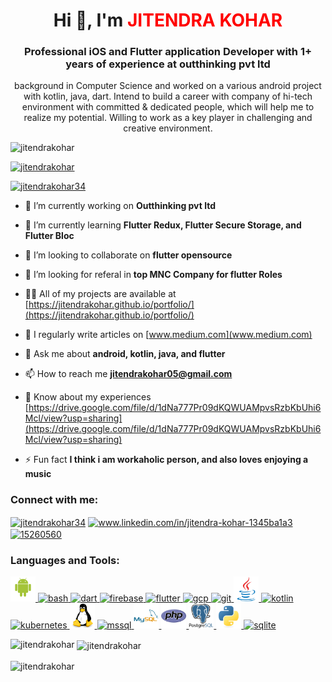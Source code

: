 <h1 align="center">Hi 👋, I'm <span style='color: red;'>JITENDRA KOHAR</span></h1>

<h3 align='center'>Professional iOS and Flutter application Developer with 1+ years of experience at outthinking pvt ltd</h3>
<div align="center">background in Computer Science and worked on a various android project with  kotlin, java, dart. Intend to build a career with company of hi-tech environment with committed & dedicated people, which will help me to realize my potential. Willing to work as a key player in challenging and creative environment.</div>


<p align="left"> <img src="https://komarev.com/ghpvc/?username=jitendrakohar&label=Profile%20views&color=0e75b6&style=flat" alt="jitendrakohar" /> </p>

<p align="left"> <a href="https://github.com/ryo-ma/github-profile-trophy"><img src="https://github-profile-trophy.vercel.app/?username=jitendrakohar" alt="jitendrakohar" /></a> </p>

<p align="left"> <a href="https://twitter.com/jitendrakohar34" target="blank"><img src="https://img.shields.io/twitter/follow/jitendrakohar34?logo=twitter&style=for-the-badge" alt="jitendrakohar34" /></a> </p>

- 🔭 I’m currently working on **Outthinking pvt ltd**

- 🌱 I’m currently learning **Flutter Redux, Flutter Secure Storage, and Flutter Bloc**

- 👯 I’m looking to collaborate on **flutter opensource**

- 🤝 I’m looking for referal in **top MNC Company for flutter Roles**

- 👨‍💻 All of my projects are available at [https://jitendrakohar.github.io/portfolio/](https://jitendrakohar.github.io/portfolio/)

- 📝 I regularly write articles on [www.medium.com](www.medium.com)

- 💬 Ask me about **android, kotlin, java, and flutter**

- 📫 How to reach me **jitendrakohar05@gmail.com**

- 📄 Know about my experiences [https://drive.google.com/file/d/1dNa777Pr09dKQWUAMpvsRzbKbUhi6Mcl/view?usp=sharing](https://drive.google.com/file/d/1dNa777Pr09dKQWUAMpvsRzbKbUhi6Mcl/view?usp=sharing)

- ⚡ Fun fact **I think i am workaholic person, and also loves enjoying a music**

<h3 align="left">Connect with me:</h3>
<p align="left">
<a href="https://twitter.com/jitendrakohar34" target="blank"><img align="center" src="https://raw.githubusercontent.com/rahuldkjain/github-profile-readme-generator/master/src/images/icons/Social/twitter.svg" alt="jitendrakohar34" height="30" width="40" /></a>
<a href="https://linkedin.com/in/www.linkedin.com/in/jitendra-kohar-1345ba1a3" target="blank"><img align="center" src="https://raw.githubusercontent.com/rahuldkjain/github-profile-readme-generator/master/src/images/icons/Social/linked-in-alt.svg" alt="www.linkedin.com/in/jitendra-kohar-1345ba1a3" height="30" width="40" /></a>
<a href="https://stackoverflow.com/users/15260560" target="blank"><img align="center" src="https://raw.githubusercontent.com/rahuldkjain/github-profile-readme-generator/master/src/images/icons/Social/stack-overflow.svg" alt="15260560" height="30" width="40" /></a>
</p>

<h3 align="left">Languages and Tools:</h3>
<p align="left"> <a href="https://developer.android.com" target="_blank" rel="noreferrer"> <img src="https://raw.githubusercontent.com/devicons/devicon/master/icons/android/android-original-wordmark.svg" alt="android" width="40" height="40"/> </a> <a href="https://www.gnu.org/software/bash/" target="_blank" rel="noreferrer"> <img src="https://www.vectorlogo.zone/logos/gnu_bash/gnu_bash-icon.svg" alt="bash" width="40" height="40"/> </a> <a href="https://dart.dev" target="_blank" rel="noreferrer"> <img src="https://www.vectorlogo.zone/logos/dartlang/dartlang-icon.svg" alt="dart" width="40" height="40"/> </a> <a href="https://firebase.google.com/" target="_blank" rel="noreferrer"> <img src="https://www.vectorlogo.zone/logos/firebase/firebase-icon.svg" alt="firebase" width="40" height="40"/> </a> <a href="https://flutter.dev" target="_blank" rel="noreferrer"> <img src="https://www.vectorlogo.zone/logos/flutterio/flutterio-icon.svg" alt="flutter" width="40" height="40"/> </a> <a href="https://cloud.google.com" target="_blank" rel="noreferrer"> <img src="https://www.vectorlogo.zone/logos/google_cloud/google_cloud-icon.svg" alt="gcp" width="40" height="40"/> </a> <a href="https://git-scm.com/" target="_blank" rel="noreferrer"> <img src="https://www.vectorlogo.zone/logos/git-scm/git-scm-icon.svg" alt="git" width="40" height="40"/> </a> <a href="https://www.java.com" target="_blank" rel="noreferrer"> <img src="https://raw.githubusercontent.com/devicons/devicon/master/icons/java/java-original.svg" alt="java" width="40" height="40"/> </a> <a href="https://kotlinlang.org" target="_blank" rel="noreferrer"> <img src="https://www.vectorlogo.zone/logos/kotlinlang/kotlinlang-icon.svg" alt="kotlin" width="40" height="40"/> </a> <a href="https://kubernetes.io" target="_blank" rel="noreferrer"> <img src="https://www.vectorlogo.zone/logos/kubernetes/kubernetes-icon.svg" alt="kubernetes" width="40" height="40"/> </a> <a href="https://www.linux.org/" target="_blank" rel="noreferrer"> <img src="https://raw.githubusercontent.com/devicons/devicon/master/icons/linux/linux-original.svg" alt="linux" width="40" height="40"/> </a> <a href="https://www.microsoft.com/en-us/sql-server" target="_blank" rel="noreferrer"> <img src="https://www.svgrepo.com/show/303229/microsoft-sql-server-logo.svg" alt="mssql" width="40" height="40"/> </a> <a href="https://www.mysql.com/" target="_blank" rel="noreferrer"> <img src="https://raw.githubusercontent.com/devicons/devicon/master/icons/mysql/mysql-original-wordmark.svg" alt="mysql" width="40" height="40"/> </a> <a href="https://www.php.net" target="_blank" rel="noreferrer"> <img src="https://raw.githubusercontent.com/devicons/devicon/master/icons/php/php-original.svg" alt="php" width="40" height="40"/> </a> <a href="https://www.postgresql.org" target="_blank" rel="noreferrer"> <img src="https://raw.githubusercontent.com/devicons/devicon/master/icons/postgresql/postgresql-original-wordmark.svg" alt="postgresql" width="40" height="40"/> </a> <a href="https://www.python.org" target="_blank" rel="noreferrer"> <img src="https://raw.githubusercontent.com/devicons/devicon/master/icons/python/python-original.svg" alt="python" width="40" height="40"/> </a> <a href="https://www.sqlite.org/" target="_blank" rel="noreferrer"> <img src="https://www.vectorlogo.zone/logos/sqlite/sqlite-icon.svg" alt="sqlite" width="40" height="40"/> </a> </p>

<p><img align="left" src="https://github-readme-stats.vercel.app/api/top-langs?username=jitendrakohar&show_icons=true&locale=en&layout=compact" alt="jitendrakohar" /></p>

<p>&nbsp;<img align="center" src="https://github-readme-stats.vercel.app/api?username=jitendrakohar&show_icons=true&locale=en" alt="jitendrakohar" /></p>

<p><img align="center" src="https://github-readme-streak-stats.herokuapp.com/?user=jitendrakohar&" alt="jitendrakohar" /></p>

